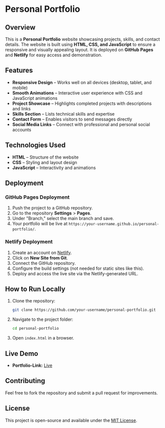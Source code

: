 # Personal Portfolio 
 
## Overview
This is a **Personal Portfolio** website showcasing projects, skills, and contact details. The website is built using **HTML, CSS, and JavaScript** to ensure a responsive and visually appealing layout. It is deployed on **GitHub Pages** and **Netlify** for easy access and demonstration.

## Features
- **Responsive Design** – Works well on all devices (desktop, tablet, and mobile)
- **Smooth Animations** – Interactive user experience with CSS and JavaScript animations
- **Project Showcase** – Highlights completed projects with descriptions and links
- **Skills Section** – Lists technical skills and expertise
- **Contact Form** – Enables visitors to send messages directly
- **Social Media Links** – Connect with professional and personal social accounts

## Technologies Used
- **HTML** – Structure of the website
- **CSS** – Styling and layout design
- **JavaScript** – Interactivity and animations

## Deployment
### GitHub Pages Deployment
1. Push the project to a GitHub repository.
2. Go to the repository **Settings** > **Pages**.
3. Under "Branch," select the main branch and save.
4. Your portfolio will be live at `https://your-username.github.io/personal-portfolio/`.

### Netlify Deployment
1. Create an account on [Netlify](https://www.netlify.com/).
2. Click on **New Site from Git**.
3. Connect the GitHub repository.
4. Configure the build settings (not needed for static sites like this).
5. Deploy and access the live site via the Netlify-generated URL.

## How to Run Locally
1. Clone the repository:
   ```sh
   git clone https://github.com/your-username/personal-portfolio.git
   ```
2. Navigate to the project folder:
   ```sh
   cd personal-portfolio
   ```
3. Open `index.html` in a browser.

## Live Demo
- **Portfolio-Link:** [Live](https://portfolio-aditya03.netlify.app/)

## Contributing
Feel free to fork the repository and submit a pull request for improvements.

## License
This project is open-source and available under the [MIT License](LICENSE).


